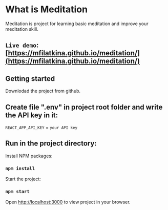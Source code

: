 # What is Meditation

Meditation is project for learning basic meditation and improve your meditation skill.

## `Live demo`: [https://mfilatkina.github.io/meditation/](https://mfilatkina.github.io/meditation/)

## Getting started

Downlodad the project from github.

## Create file ".env" in project root folder and write the API key in it:

`REACT_APP_API_KEY` = `your API key`

## Run in the project directory:

Install NPM packages:

### `npm install`

Start the project:

### `npm start`

Open [http://localhost:3000](http://localhost:3000) to view project in your browser.
